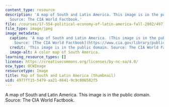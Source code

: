 ```yaml
---
content_type: resource
description: 'A map of South and Latin America. This image is in the public domain.
  Source: The CIA World Factbook.'
file: /courses/17-554-political-economy-of-latin-america-fall-2002/4977ff155479aa2186419c9c886582f5_17-554f02-th.jpg
file_type: image/jpeg
image_metadata:
  caption: 'A map of South and Latin America. (This image is in the public domain.
    Source: [The CIA World Factbook](https://www.cia.gov/library/publications/resources/the-world-factbook/).)'
  credit: 'This image is in the public domain. Source: The CIA World Factbook.'
  image-alt: A color map of South America.
learning_resource_types: []
license: https://creativecommons.org/licenses/by-nc-sa/4.0/
ocw_type: OCWImage
resourcetype: Image
title: Map of South and Latin America (thumbnail)
uid: 4977ff15-5479-aa21-8641-9c9c886582f5
---
```

A map of South and Latin America. This image is in the public domain. Source: The CIA World Factbook.